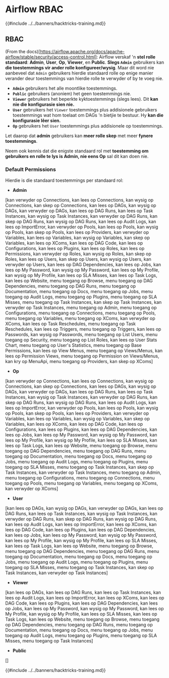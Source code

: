 # Airflow RBAC

{{#include ../../banners/hacktricks-training.md}}

## RBAC

(From the docs)\[https://airflow.apache.org/docs/apache-airflow/stable/security/access-control.html]: Airflow verskaf 'n **stel rolle standaard**: **Admin**, **User**, **Op**, **Viewer**, en **Public**. **Slegs `Admin`** gebruikers kan **die toestemmings vir ander rolle konfigureer/wysig**. Maar dit word nie aanbeveel dat `Admin` gebruikers hierdie standaard rolle op enige manier verander deur toestemmings van hierdie rolle te verwyder of by te voeg nie.

- **`Admin`** gebruikers het alle moontlike toestemmings.
- **`Public`** gebruikers (anoniem) het geen toestemmings nie.
- **`Viewer`** gebruikers het beperkte kyktoestemmings (slegs lees). Dit **kan nie die konfigurasie sien nie.**
- **`User`** gebruikers het `Viewer` toestemmings plus addisionele gebruikers toestemmings wat hom toelaat om DAGs 'n bietjie te bestuur. Hy **kan die konfigurasie lêer sien.**
- **`Op`** gebruikers het `User` toestemmings plus addisionele op toestemmings.

Let daarop dat **admin** gebruikers kan **meer rolle skep** met meer **fynere toestemmings**.

Neem ook kennis dat die enigste standaard rol met **toestemming om gebruikers en rolle te lys is Admin, nie eens Op** sal dit kan doen nie.

### Default Permissions

Hierdie is die standaard toestemmings per standaard rol:

- **Admin**

\[kan verwyder op Connections, kan lees op Connections, kan wysig op Connections, kan skep op Connections, kan lees op DAGs, kan wysig op DAGs, kan verwyder op DAGs, kan lees op DAG Runs, kan lees op Task Instances, kan wysig op Task Instances, kan verwyder op DAG Runs, kan skep op DAG Runs, kan wysig op DAG Runs, kan lees op Audit Logs, kan lees op ImportError, kan verwyder op Pools, kan lees op Pools, kan wysig op Pools, kan skep op Pools, kan lees op Providers, kan verwyder op Variables, kan lees op Variables, kan wysig op Variables, kan skep op Variables, kan lees op XComs, kan lees op DAG Code, kan lees op Configurations, kan lees op Plugins, kan lees op Roles, kan lees op Permissions, kan verwyder op Roles, kan wysig op Roles, kan skep op Roles, kan lees op Users, kan skep op Users, kan wysig op Users, kan verwyder op Users, kan lees op DAG Dependencies, kan lees op Jobs, kan lees op My Password, kan wysig op My Password, kan lees op My Profile, kan wysig op My Profile, kan lees op SLA Misses, kan lees op Task Logs, kan lees op Website, menu toegang op Browse, menu toegang op DAG Dependencies, menu toegang op DAG Runs, menu toegang op Documentation, menu toegang op Docs, menu toegang op Jobs, menu toegang op Audit Logs, menu toegang op Plugins, menu toegang op SLA Misses, menu toegang op Task Instances, kan skep op Task Instances, kan verwyder op Task Instances, menu toegang op Admin, menu toegang op Configurations, menu toegang op Connections, menu toegang op Pools, menu toegang op Variables, menu toegang op XComs, kan verwyder op XComs, kan lees op Task Reschedules, menu toegang op Task Reschedules, kan lees op Triggers, menu toegang op Triggers, kan lees op Passwords, kan wysig op Passwords, menu toegang op List Users, menu toegang op Security, menu toegang op List Roles, kan lees op User Stats Chart, menu toegang op User's Statistics, menu toegang op Base Permissions, kan lees op View Menus, menu toegang op Views/Menus, kan lees op Permission Views, menu toegang op Permission on Views/Menus, kan kry op MenuApi, menu toegang op Providers, kan skep op XComs]

- **Op**

\[kan verwyder op Connections, kan lees op Connections, kan wysig op Connections, kan skep op Connections, kan lees op DAGs, kan wysig op DAGs, kan verwyder op DAGs, kan lees op DAG Runs, kan lees op Task Instances, kan wysig op Task Instances, kan verwyder op DAG Runs, kan skep op DAG Runs, kan wysig op DAG Runs, kan lees op Audit Logs, kan lees op ImportError, kan verwyder op Pools, kan lees op Pools, kan wysig op Pools, kan skep op Pools, kan lees op Providers, kan verwyder op Variables, kan lees op Variables, kan wysig op Variables, kan skep op Variables, kan lees op XComs, kan lees op DAG Code, kan lees op Configurations, kan lees op Plugins, kan lees op DAG Dependencies, kan lees op Jobs, kan lees op My Password, kan wysig op My Password, kan lees op My Profile, kan wysig op My Profile, kan lees op SLA Misses, kan lees op Task Logs, kan lees op Website, menu toegang op Browse, menu toegang op DAG Dependencies, menu toegang op DAG Runs, menu toegang op Documentation, menu toegang op Docs, menu toegang op Jobs, menu toegang op Audit Logs, menu toegang op Plugins, menu toegang op SLA Misses, menu toegang op Task Instances, kan skep op Task Instances, kan verwyder op Task Instances, menu toegang op Admin, menu toegang op Configurations, menu toegang op Connections, menu toegang op Pools, menu toegang op Variables, menu toegang op XComs, kan verwyder op XComs]

- **User**

\[kan lees op DAGs, kan wysig op DAGs, kan verwyder op DAGs, kan lees op DAG Runs, kan lees op Task Instances, kan wysig op Task Instances, kan verwyder op DAG Runs, kan skep op DAG Runs, kan wysig op DAG Runs, kan lees op Audit Logs, kan lees op ImportError, kan lees op XComs, kan lees op DAG Code, kan lees op Plugins, kan lees op DAG Dependencies, kan lees op Jobs, kan lees op My Password, kan wysig op My Password, kan lees op My Profile, kan wysig op My Profile, kan lees op SLA Misses, kan lees op Task Logs, kan lees op Website, menu toegang op Browse, menu toegang op DAG Dependencies, menu toegang op DAG Runs, menu toegang op Documentation, menu toegang op Docs, menu toegang op Jobs, menu toegang op Audit Logs, menu toegang op Plugins, menu toegang op SLA Misses, menu toegang op Task Instances, kan skep op Task Instances, kan verwyder op Task Instances]

- **Viewer**

\[kan lees op DAGs, kan lees op DAG Runs, kan lees op Task Instances, kan lees op Audit Logs, kan lees op ImportError, kan lees op XComs, kan lees op DAG Code, kan lees op Plugins, kan lees op DAG Dependencies, kan lees op Jobs, kan lees op My Password, kan wysig op My Password, kan lees op My Profile, kan wysig op My Profile, kan lees op SLA Misses, kan lees op Task Logs, kan lees op Website, menu toegang op Browse, menu toegang op DAG Dependencies, menu toegang op DAG Runs, menu toegang op Documentation, menu toegang op Docs, menu toegang op Jobs, menu toegang op Audit Logs, menu toegang op Plugins, menu toegang op SLA Misses, menu toegang op Task Instances]

- **Public**

\[]

{{#include ../../banners/hacktricks-training.md}}

